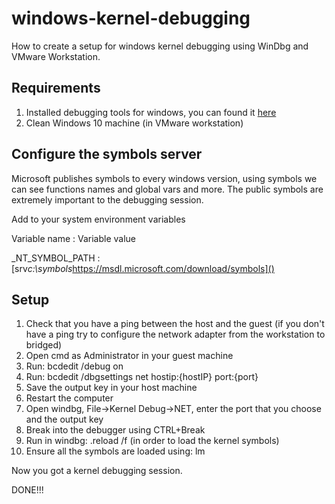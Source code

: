 # windows-kernel-debugging
How to create a setup for windows kernel debugging using WinDbg and VMware Workstation.

## Requirements
1. Installed debugging tools for windows, you can found it [here](https://docs.microsoft.com/en-us/windows-hardware/drivers/debugger/)
2. Clean Windows 10 machine (in VMware workstation)

## Configure the symbols server
Microsoft publishes symbols to every windows version, using symbols we can see functions names and global vars and more. The public symbols are extremely important to the debugging session.

Add to your system environment variables

Variable name : Variable value

_NT_SYMBOL_PATH : [srv*c:\symbols*https://msdl.microsoft.com/download/symbols]()

## Setup
1. Check that you have a ping between the host and the guest (if you don't have a ping try to configure the network adapter from the workstation to bridged)
2. Open cmd as Administrator in your guest machine
3. Run: bcdedit /debug on
4. Run: bcdedit /dbgsettings net hostip:{hostIP} port:{port}
5. Save the output key in your host machine
6. Restart the computer
7. Open windbg, File->Kernel Debug->NET, enter the port that you choose and the output key
8. Break into the debugger using CTRL+Break
9. Run in windbg: .reload /f (in order to load the kernel symbols)
10. Ensure all the symbols are loaded using: lm
 
Now you got a kernel debugging session.

DONE!!!
